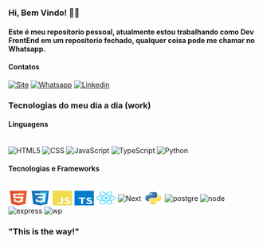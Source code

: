 ### Hi, Bem Vindo! 🖖🏻
#### Este é meu repositorio pessoal, atualmente estou trabalhando como Dev FrontEnd em um repositorio fechado, qualquer coisa pode me chamar no Whatsapp.

#### Contatos
[![Site](https://img.shields.io/badge/website-000000?style=for-the-badge&logo=About.me&logoColor=white
	)](https://www.inovaseven.com.br/)
[![Whatsapp](https://img.shields.io/badge/WhatsApp-25D366?style=for-the-badge&logo=whatsapp&logoColor=white)](https://w.app/vyAWHN )
[![Linkedin](https://img.shields.io/badge/LinkedIn-0077B5?style=for-the-badge&logo=linkedin&logoColor=white)](https://www.linkedin.com/in/diogosis-inovaseven/ )


### Tecnologias do meu dia a dia (work)

#### Linguagens 
<div style="display: inline-block"><br/>
  <img aling="center" alt="HTML5" src="https://img.shields.io/badge/HTML5-E34F26?style=for-the-badge&logo=html5&logoColor=white">
  <img aling="center" alt="CSS" src="https://img.shields.io/badge/CSS3-1572B6?style=for-the-badge&logo=css3&logoColor=white">
  <img aling="center" alt="JavaScript" src="https://img.shields.io/badge/JavaScript-F7DF1E?style=for-the-badge&logo=javascript&logoColor=black">
  <img aling="center" alt="TypeScript" src="https://img.shields.io/badge/TypeScript-007ACC?style=for-the-badge&logo=typescript&logoColor=white">
  <img aling="center" alt="Python" src="https://img.shields.io/badge/Python-14354C?style=for-the-badge&logo=python&logoColor=white">
</div>

#### Tecnologias e Frameworks 
<!-- <div style="display: inline-block"><br/>
  <img aling="center" alt="HTML5" src="https://img.shields.io/badge/Node.js-43853D?style=for-the-badge&logo=node.js&logoColor=white">
  <img aling="center" alt="CSS" src="https://img.shields.io/badge/Express.js-404D59?style=for-the-badge">
  <img aling="center" alt="JavaScript" src="https://img.shields.io/badge/React-20232A?style=for-the-badge&logo=react&logoColor=61DAFB">
  <img aling="center" alt="TypeScript" src="https://img.shields.io/badge/MySQL-00000F?style=for-the-badge&logo=mysql&logoColor=white">
  <img aling="center" alt="Python" src="https://img.shields.io/badge/Amazon_AWS-FF9900?style=for-the-badge&logo=amazonaws&logoColor=white">
</div> -->

<div style="display: inline_block"><br>
  <img align="center" alt="HTML" height="30" width="40" src="https://raw.githubusercontent.com/devicons/devicon/master/icons/html5/html5-original.svg">
  <img align="center" alt="CSS" height="30" width="40" src="https://raw.githubusercontent.com/devicons/devicon/master/icons/css3/css3-original.svg">
  <img align="center" alt="Js" height="30" width="40" src="https://raw.githubusercontent.com/devicons/devicon/master/icons/javascript/javascript-plain.svg">
  <img align="center" alt="Ts" height="30" width="40" src="https://raw.githubusercontent.com/devicons/devicon/master/icons/typescript/typescript-plain.svg">
  <img align="center" alt="React" height="30" width="40" src="https://raw.githubusercontent.com/devicons/devicon/master/icons/react/react-original.svg">
  <img align="center" alt="Next" height="30" width="40" src="https://cdn.jsdelivr.net/gh/devicons/devicon/icons/nextjs/nextjs-original.svg">
  <img align="center" alt="Python" height="30" width="40" src="https://raw.githubusercontent.com/devicons/devicon/master/icons/python/python-original.svg">
  <img align="center" alt="postgre" height="30" width="40" src="https://cdn.jsdelivr.net/gh/devicons/devicon/icons/postgresql/postgresql-original.svg">
  <img align="center" alt="node" height="30" width="40" src="https://cdn.jsdelivr.net/gh/devicons/devicon/icons/nodejs/nodejs-original.svg">
  <img align="center" alt="express" height="30" width="40" src="https://cdn.jsdelivr.net/gh/devicons/devicon/icons/express/express-original.svg">
  <img align="center" alt="wp" height="30" width="40" src="https://cdn.jsdelivr.net/gh/devicons/devicon/icons/wordpress/wordpress-plain.svg">

</div>

### "This is the way!"

